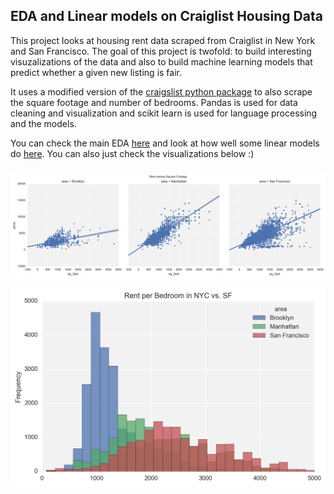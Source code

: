## EDA and Linear models on Craiglist Housing Data

This project looks at housing rent data scraped from Craiglist in New York and San Francisco. The goal of this project is twofold: to build interesting visuzalizations of the data and also to build machine learning models that predict whether a given new listing is fair.

It uses a modified version of the [craigslist python package](https://github.com/juliomalegria/python-craigslist) to also scrape the square footage and number of bedrooms. Pandas is used for data cleaning and visualization and scikit learn is used for language processing and the models.

You can check the main EDA [here](https://github.com/apapiu/Craiglist_Project/blob/master/Data%20Analysis/Main%20EDA%20NYC%2BSF.ipynb) and look at how well some linear models do [here](https://github.com/apapiu/Craiglist_Project/blob/master/Models/Models.ipynb). You can also just check the visualizations below :)

### 

![](https://github.com/apapiu/Craiglist_Project/raw/master/Pics/rent_sq_feet.png)

![](https://github.com/apapiu/Craiglist_Project/raw/master/Pics/city_hist.png)


